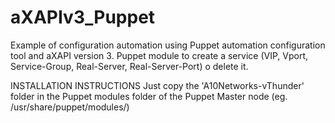 # aXAPIv3_Puppet
Example of configuration automation using Puppet automation configuration tool and aXAPI version 3.
Puppet module to create a service (VIP, Vport, Service-Group, Real-Server, Real-Server-Port) o delete it.

INSTALLATION INSTRUCTIONS
Just copy the 'A10Networks-vThunder' folder in the Puppet modules folder of the Puppet Master node (eg. /usr/share/puppet/modules/)
